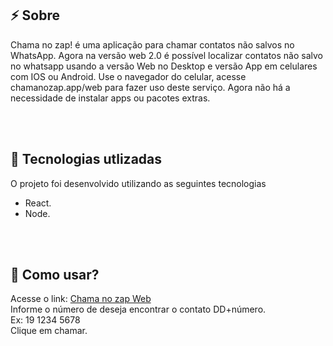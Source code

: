 


<h2> ⚡ Sobre</h2>
<p>Chama no zap! é uma aplicação para chamar contatos não salvos no WhatsApp. Agora na versão web 2.0 é possível localizar contatos não salvo no whatsapp usando a versão Web no Desktop e versão App em celulares com IOS ou Android. Use o navegador do celular, acesse chamanozap.app/web para fazer uso deste serviço. Agora não há a necessidade de instalar apps ou pacotes extras. </p>

<br>
<br>

<h2> 🚀 Tecnologias utlizadas</h2>
<p>O projeto foi desenvolvido utilizando as seguintes tecnologias</p>

-  React. 
-  Node. 

<br>
<br>

<h2> 📨 Como usar? </h2>
<p>
    Acesse o link:
    <a href="https://chamanozap.app/web" target="_Blank">Chama no zap Web</a><br/>
    Informe o número de deseja encontrar o contato DD+número.<br/>
    Ex: 19 1234 5678 <br/>
    Clique em chamar. 
</p>
